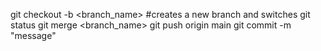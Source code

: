 git checkout -b <branch_name> #creates a new branch and switches
git status
git merge <branch_name>
git push origin main
git commit -m "message"
